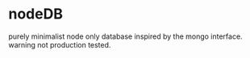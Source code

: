# nodeDB
purely minimalist node only database inspired by the mongo interface. warning not production tested.

